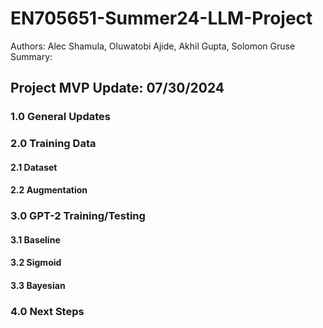 # EN705651-Summer24-LLM-Project

Authors: Alec Shamula, Oluwatobi Ajide, Akhil Gupta, Solomon Gruse   
Summary: 



## Project MVP Update: 07/30/2024

### 1.0 General Updates

### 2.0 Training Data

#### 2.1 Dataset


#### 2.2 Augmentation

### 3.0 GPT-2 Training/Testing


#### 3.1 Baseline


#### 3.2 Sigmoid


#### 3.3 Bayesian

### 4.0 Next Steps
